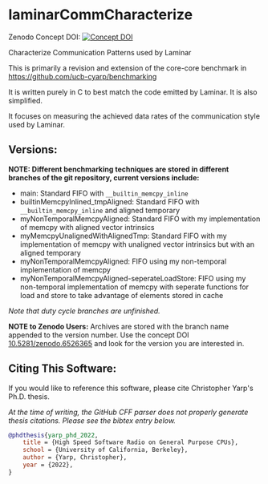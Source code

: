 # laminarCommCharacterize
Zenodo Concept DOI: [![Concept DOI](https://zenodo.org/badge/DOI/10.5281/zenodo.6526365.svg)](https://doi.org/10.5281/zenodo.6526365)

Characterize Communication Patterns used by Laminar

This is primarily a revision and extension of the core-core benchmark in https://github.com/ucb-cyarp/benchmarking

It is written purely in C to best match the code emitted by Laminar.  It is also simplified.

It focuses on measuring the achieved data rates of the communication style used by Laminar.

## Versions:
**NOTE: Different benchmarking techniques are stored in different branches of the git repository, current versions include:**
  - main: Standard FIFO with `__builtin_memcpy_inline`
  - builtinMemcpyInlined_tmpAligned: Standard FIFO with `__builtin_memcpy_inline` and aligned temporary
  - myNonTemporalMemcpyAligned: Standard FIFO with my implementation of memcpy with aligned vector intrinsics
  - myMemcpyUnalignedWithAlignedTmp: Standard FIFO with my implementation of memcpy with unaligned vector intrinsics but with an aligned temporary
  - myNonTemporalMemcpyAligned: FIFO using my non-temporal implementation of memcpy
  - myNonTemporalMemcpyAligned-seperateLoadStore: FIFO using my non-temporal implementation of memcpy with seperate functions for load and store to take advantage of elements stored in cache

*Note that duty cycle branches are unfinished.*

**NOTE to Zenodo Users:** Archives are stored with the branch name appended to the version number.  Use the concept DOI [10.5281/zenodo.6526365](https://doi.org/10.5281/zenodo.6526365) and look for the version you are interested in.

## Citing This Software:
If you would like to reference this software, please cite Christopher Yarp's Ph.D. thesis.

*At the time of writing, the GitHub CFF parser does not properly generate thesis citations.  Please see the bibtex entry below.*

```bibtex
@phdthesis{yarp_phd_2022,
	title = {High Speed Software Radio on General Purpose CPUs},
	school = {University of California, Berkeley},
	author = {Yarp, Christopher},
	year = {2022},
}
```
